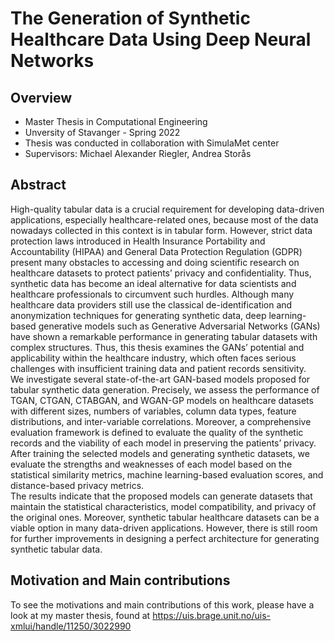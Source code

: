 # The Generation of Synthetic Healthcare Data Using Deep Neural Networks

## Overview
- Master Thesis in Computational Engineering 
- Unversity of Stavanger - Spring 2022 
- Thesis was conducted in collaboration with SimulaMet center  
- Supervisors: Michael Alexander Riegler, Andrea Storås

## Abstract
High-quality tabular data is a crucial requirement for developing data-driven applications, especially healthcare-related ones, because most of the data nowadays
collected in this context is in tabular form. However, strict data protection laws introduced in Health Insurance Portability and Accountability (HIPAA) and General
Data Protection Regulation (GDPR) present many obstacles to accessing and doing scientific research on healthcare datasets to protect patients’ privacy and confidentiality.
Thus, synthetic data has become an ideal alternative for data scientists and healthcare professionals to circumvent such hurdles. Although many healthcare data
providers still use the classical de-identification and anonymization techniques for generating synthetic data, deep learning-based generative models such as Generative
Adversarial Networks (GANs) have shown a remarkable performance in generating tabular datasets with complex structures. Thus, this thesis examines the GANs’ potential and applicability within the healthcare industry, which often faces serious challenges with insufficient training data and patient records sensitivity. <br>
We investigate several state-of-the-art GAN-based models proposed for tabular synthetic data generation. Precisely, we assess the performance of TGAN, CTGAN, CTABGAN, and WGAN-GP models on healthcare datasets with different sizes, numbers of variables, column data types, feature distributions, and inter-variable correlations. Moreover, a comprehensive evaluation framework is defined to evaluate the quality of the synthetic records and the viability of each model in preserving the patients’ privacy. After training the selected models and generating synthetic datasets, we evaluate the strengths and weaknesses of each model based on the statistical similarity metrics, machine learning-based evaluation scores, and distance-based privacy metrics. <br>
The results indicate that the proposed models can generate datasets that maintain the statistical characteristics, model compatibility, and privacy of the original ones. Moreover, synthetic tabular healthcare datasets can be a viable option in many data-driven applications. However, there is still room for further improvements in designing a perfect architecture for generating synthetic tabular data. 



## Motivation and Main contributions
To see the motivations and main contributions of this work, please have a look at my master thesis, found at https://uis.brage.unit.no/uis-xmlui/handle/11250/3022990 


